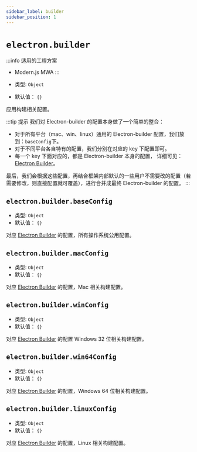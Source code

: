 ```yaml
---
sidebar_label: builder
sidebar_position: 1
---
```


# `electron.builder`

:::info 适用的工程方案
* Modern.js MWA
:::

* 类型: `Object`
* 默认值： `{}`

应用构建相关配置。

:::tip 提示
我们对 Electron-builder 的配置本身做了一个简单的整合：
- 对于所有平台（mac、win、linux）通用的 Electron-builder 配置，我们放到：`baseConfig`下。
- 对于不同平台各自特有的配置，我们分别在对应的 key 下配置即可。
- 每一个 key 下面对应的，都是 Electron-builder 本身的配置， 详细可见：[Electron Builder](https://www.electron.build/configuration/configuration)。

最后，我们会根据这些配置，再结合框架内部默认的一些用户不需要改的配置（若需要修改，则直接配置就可覆盖），进行合并成最终
Electron-builder 的配置。
:::

## `electron.builder.baseConfig`

* 类型: `Object`
* 默认值： `{}`

对应 [Electron Builder](https://www.electron.build/configuration/configuration) 的配置，所有操作系统公用配置。

## `electron.builder.macConfig`

* 类型: `Object`
* 默认值： `{}`

对应 [Electron Builder](https://www.electron.build/configuration/mac) 的配置，Mac 相关构建配置。

## `electron.builder.winConfig`

* 类型: `Object`
* 默认值： `{}`

对应 [Electron Builder](https://www.electron.build/configuration/win) 的配置 Windows 32 位相关构建配置。

## `electron.builder.win64Config`

* 类型: `Object`
* 默认值： `{}`

对应 [Electron Builder](https://www.electron.build/configuration/linux) 的配置，Windows 64 位相关构建配置。

## `electron.builder.linuxConfig`

* 类型: `Object`
* 默认值： `{}`

对应 [Electron Builder](https://www.electron.build/configuration/configuration) 的配置，Linux 相关构建配置。
